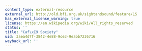 ```yaml
---
content_type: external-resource
external_url: http://old.bfi.org.uk/sightandsound/feature/15
has_external_license_warning: true
license: https://en.wikipedia.org/wiki/All_rights_reserved
status: ''
title: "Caf\xE9 Society"
uid: 3aea4d7f-3842-4e88-9ce3-9eabb7236716
wayback_url: ''
---
```

